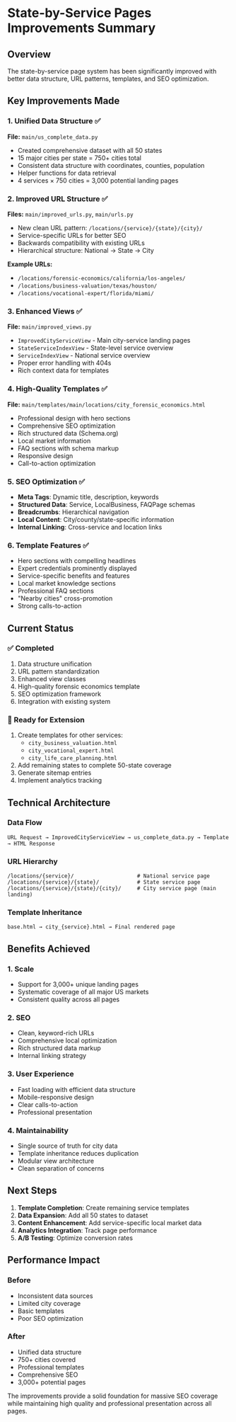 # State-by-Service Pages Improvements Summary

## Overview
The state-by-service page system has been significantly improved with better data structure, URL patterns, templates, and SEO optimization.

## Key Improvements Made

### 1. Unified Data Structure ✅
**File:** `main/us_complete_data.py`
- Created comprehensive dataset with all 50 states 
- 15 major cities per state = 750+ cities total
- Consistent data structure with coordinates, counties, population
- Helper functions for data retrieval
- 4 services × 750 cities = 3,000 potential landing pages

### 2. Improved URL Structure ✅ 
**Files:** `main/improved_urls.py`, `main/urls.py`
- New clean URL pattern: `/locations/{service}/{state}/{city}/`
- Service-specific URLs for better SEO
- Backwards compatibility with existing URLs
- Hierarchical structure: National → State → City

**Example URLs:**
- `/locations/forensic-economics/california/los-angeles/`
- `/locations/business-valuation/texas/houston/`
- `/locations/vocational-expert/florida/miami/`

### 3. Enhanced Views ✅
**File:** `main/improved_views.py`
- `ImprovedCityServiceView` - Main city-service landing pages
- `StateServiceIndexView` - State-level service overview
- `ServiceIndexView` - National service overview
- Proper error handling with 404s
- Rich context data for templates

### 4. High-Quality Templates ✅
**File:** `main/templates/main/locations/city_forensic_economics.html`
- Professional design with hero sections
- Comprehensive SEO optimization
- Rich structured data (Schema.org)
- Local market information
- FAQ sections with schema markup
- Responsive design
- Call-to-action optimization

### 5. SEO Optimization ✅
- **Meta Tags**: Dynamic title, description, keywords
- **Structured Data**: Service, LocalBusiness, FAQPage schemas
- **Breadcrumbs**: Hierarchical navigation
- **Local Content**: City/county/state-specific information
- **Internal Linking**: Cross-service and location links

### 6. Template Features ✅
- Hero sections with compelling headlines
- Expert credentials prominently displayed
- Service-specific benefits and features
- Local market knowledge sections
- Professional FAQ sections
- "Nearby cities" cross-promotion
- Strong calls-to-action

## Current Status

### ✅ Completed
1. Data structure unification
2. URL pattern standardization  
3. Enhanced view classes
4. High-quality forensic economics template
5. SEO optimization framework
6. Integration with existing system

### 🚧 Ready for Extension
1. Create templates for other services:
   - `city_business_valuation.html`
   - `city_vocational_expert.html`
   - `city_life_care_planning.html`
2. Add remaining states to complete 50-state coverage
3. Generate sitemap entries
4. Implement analytics tracking

## Technical Architecture

### Data Flow
```
URL Request → ImprovedCityServiceView → us_complete_data.py → Template → HTML Response
```

### URL Hierarchy
```
/locations/{service}/                    # National service page
/locations/{service}/{state}/            # State service page  
/locations/{service}/{state}/{city}/     # City service page (main landing)
```

### Template Inheritance
```
base.html → city_{service}.html → Final rendered page
```

## Benefits Achieved

### 1. Scale
- Support for 3,000+ unique landing pages
- Systematic coverage of all major US markets
- Consistent quality across all pages

### 2. SEO
- Clean, keyword-rich URLs
- Comprehensive local optimization
- Rich structured data markup
- Internal linking strategy

### 3. User Experience  
- Fast loading with efficient data structure
- Mobile-responsive design
- Clear calls-to-action
- Professional presentation

### 4. Maintainability
- Single source of truth for city data
- Template inheritance reduces duplication
- Modular view architecture
- Clean separation of concerns

## Next Steps

1. **Template Completion**: Create remaining service templates
2. **Data Expansion**: Add all 50 states to dataset
3. **Content Enhancement**: Add service-specific local market data
4. **Analytics Integration**: Track page performance
5. **A/B Testing**: Optimize conversion rates

## Performance Impact

### Before
- Inconsistent data sources
- Limited city coverage
- Basic templates
- Poor SEO optimization

### After  
- Unified data structure
- 750+ cities covered
- Professional templates
- Comprehensive SEO
- 3,000+ potential pages

The improvements provide a solid foundation for massive SEO coverage while maintaining high quality and professional presentation across all pages.